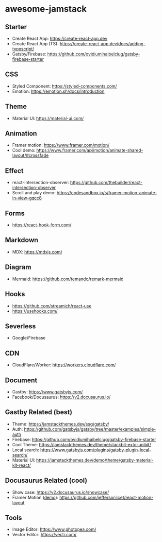 # awesome-jamstack

## Starter
- Create React App: https://create-react-app.dev
- Create React App (TS): https://create-react-app.dev/docs/adding-typescript/
- Gatsby/Firebase: https://github.com/ovidiumihaibelciug/gatsby-firebase-starter

## CSS
- Styled Component: https://styled-components.com/
- Emotion: https://emotion.sh/docs/introduction

## Theme
- Material UI: https://material-ui.com/

## Animation
- Framer motion: https://www.framer.com/motion/
- Cool demo: https://www.framer.com/api/motion/animate-shared-layout/#crossfade

## Effect
- react-intersection-observer: https://github.com/thebuilder/react-intersection-observer
- Scroll and play demo: https://codesandbox.io/s/framer-motion-animate-in-view-gqcc8

## Forms
- https://react-hook-form.com/

## Markdown
- MDX: https://mdxjs.com/

## Diagram
- Mermaid: https://github.com/temando/remark-mermaid

## Hooks
- https://github.com/streamich/react-use
- https://usehooks.com/

## Severless
- Google/Firebase

## CDN
- CloudFlare/Worker: https://workers.cloudflare.com/

## Document
- Gastby: https://www.gatsbyjs.com/
- Facebook/Docusaurus: https://v2.docusaurus.io/

## Gastby Related (best)
- Theme: https://jamstackthemes.dev/ssg/gatsby/
- Auth: https://github.com/gatsbyjs/gatsby/tree/master/examples/simple-auth
- Firebase: https://github.com/ovidiumihaibelciug/gatsby-firebase-starter
- Cool Theme: https://jamstackthemes.dev/theme/stackbit-exto-unibit/
- Local search: https://www.gatsbyjs.com/plugins/gatsby-plugin-local-search/
- Material UI: https://jamstackthemes.dev/demo/theme/gatsby-material-kit-react/

## Docusaurus Related (cool)
- Show case: https://v2.docusaurus.io/showcase/
- Framer Motion ([demo](https://motion-layout.azurewebsites.net/)): https://github.com/jeffersonlicet/react-motion-layout

## Tools
- Image Editor: https://www.photopea.com/
- Vector Editor: https://vectr.com/
